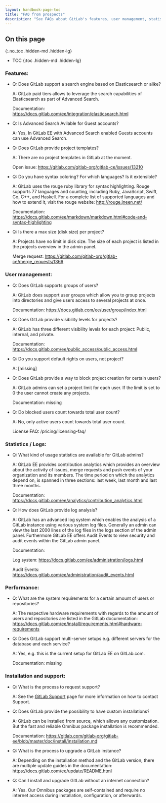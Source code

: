 ```yaml
---
layout: handbook-page-toc
title: "FAQ from prospects"
description: "See FAQs about GitLab's features, user management, statistics/logs, performance, installation, and support"
---
```


## On this page
{:.no_toc .hidden-md .hidden-lg}

- TOC
{:toc .hidden-md .hidden-lg}

### Features:

- Q: Does GitLab support a search engine based on Elasticsearch or alike?

  A: GitLab paid tiers allows to leverage the search capabilities of Elasticsearch as part of Advanced Search.

  Documentation: https://docs.gitlab.com/ee/integration/elasticsearch.html

- Q: Is Advanced Search Avilable for Guest accounts? 
  
  A: Yes, In GitLab EE with Advanced Search enabled Guests accounts can use Advanced Search. 

- Q: Does GitLab provide project templates?

  A: There are no project templates in GitLab at the moment.

  Open issue: https://gitlab.com/gitlab-org/gitlab-ce/issues/13210

- Q: Do you have syntax coloring? For which languages? Is it extensible?

  A: GitLab uses the rouge ruby library for syntax highlighting. Rouge supports 77 languages and counting, including Ruby, JavaScript, Swift, Go, C++, and Haskell. For a complete list of supported languages and how to extend it, visit the rouge website: http://rouge.jneen.net/

  Documentation: https://docs.gitlab.com/ee/markdown/markdown.html#code-and-syntax-highlighting

- Q: Is there a max size (disk size) per project?

  A: Projects have no limit in disk size. The size of each project is listed in the projects overview in the admin panel.

  Merge request: https://gitlab.com/gitlab-org/gitlab-ce/merge_requests/1366


### User management:

- Q: Does GitLab supports groups of users?

  A: GitLab does support user groups which allow you to group projects into directories and give users access to several projects at once.

  Documentation: https://docs.gitlab.com/ee/user/group/index.html

- Q: Does GitLab provide visibility levels for projects?

  A: GitLab has three different visibility levels for each project: Public, internal, and private.

  Documentation: https://docs.gitlab.com/ee/public_access/public_access.html

- Q: Do you support default rights on users, not project?

  A: [missing]

- Q: Does GitLab provide a way to block project creation for certain users?

  A: GitLab admins can set a project limit for each user. If the limit is set to 0 the user cannot create any projects.

  Documentation: missing

- Q: Do blocked users count towards total user count?

  A: No, only active users count towards total user count.

  License FAQ: /pricing/licensing-faq/


### Statistics / Logs:

- Q: What kind of usage statistics are available for GitLab admins?

  A: GitLab EE provides contribution analytics which provides an overview about the activity of issues, merge requests and push events of your organization and its members. The time period on which the analytics depend on, is spanned in three sections: last week, last month and last three months.

  Documentation: https://docs.gitlab.com/ee/analytics/contribution_analytics.html

- Q: How does GitLab provide log analysis?

  A: GitLab has an advanced log system which enables the analysis of a GitLab instance using various system log files. Generally an admin can view the last 2000 lines of the log files in the logs section of the admin panel. Furthermore GitLab EE offers Audit Events to view security and audit events within the GitLab admin panel.

  Documentation:

  Log system: https://docs.gitlab.com/ee/administration/logs.html

  Audit Events: https://docs.gitlab.com/ee/administration/audit_events.html


### Performance:

- Q: What are the system requirements for a certain amount of users or repositories?

  A: The respective hardware requirements with regards to the amount of users and repositories are listed in the GitLab documentation: https://docs.gitlab.com/ee/install/requirements.html#hardware-requirements

- Q: Does GitLab support multi-server setups e.g. different servers for the database and each service?

  A: Yes, e.g. this is the current setup for GitLab EE on GitLab.com.

  Documentation: missing


### Installation and support:

- Q: What is the process to request support?

  A: See the [GitLab Support](https://about.gitlab.com/support/) page for more information on how to contact Support.

- Q: Does GitLab provide the possibility to have custom installations?

  A: GitLab can be installed from source, which allows any customization. But the fast and reliable Omnibus package installation is recommended.

  Documentation: https://gitlab.com/gitlab-org/gitlab-ee/blob/master/doc/install/installation.md

- Q: What is the process to upgrade a GitLab instance?

  A: Depending on the installation method and the GitLab version, there are multiple update guides in the documentation: https://docs.gitlab.com/ee/update/README.html

- Q: Can I install and upgrade GitLab without an internet connection?

  A: Yes. Our Omnibus packages are self-contained and require no internet access during installation, configuration, or afterwards.
